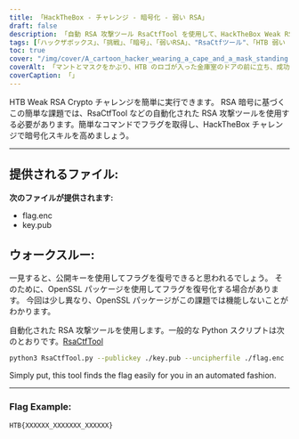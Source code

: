 ```yaml
---
title: 「HackTheBox - チャレンジ - 暗号化 - 弱い RSA」
draft: false
description: 「自動 RSA 攻撃ツール RsaCtfTool を使用して、HackTheBox Weak RSA Crypto の課題を簡単に解決する方法を学びましょう。」
tags: [「ハックザボックス」、「挑戦」、「暗号」、「弱いRSA」、"RsaCtfツール"、「HTB 弱い RSA 暗号化」、「簡単チャレンジ」、「RSA暗号」、"flag.enc", "key.pub", "OpenSSL パッケージ",「自動化されたRSA攻撃ツール」、"Python スクリプト","RsaCtfツール"、「Python3」、「公開鍵」、"暗号化ファイル",「フラグの例」]
toc: true
cover: "/img/cover/A_cartoon_hacker_wearing_a_cape_and_a_mask_standing.png"
coverAlt: 「マントとマスクをかぶり、HTB のロゴが入った金庫室のドアの前に立ち、成功を象徴する緑色の背景と吹き出しの中の旗が付いたツール (レンチやドライバーなど) を持った漫画のハッカー彼らの頭の上に。」
coverCaption: 「」
---
```

 HTB Weak RSA Crypto チャレンジを簡単に実行できます。 RSA 暗号に基づくこの簡単な課題では、RsaCtfTool などの自動化された RSA 攻撃ツールを使用する必要があります。簡単なコマンドでフラグを取得し、HackTheBox チャレンジで暗号化スキルを高めましょう。

______

## 提供されるファイル:

**次のファイルが提供されます:**
- flag.enc
- key.pub

## ウォークスルー:

一見すると、公開キーを使用してフラグを復号できると思われるでしょう。
そのために、OpenSSL パッケージを使用してフラグを復号化する場合があります。
今回は少し異なり、OpenSSL パッケージがこの課題では機能しないことがわかります。

自動化された RSA 攻撃ツールを使用します。一般的な Python スクリプトは次のとおりです。[RsaCtfTool](https://github.com/Ganapati/RsaCtfTool)

```bash
python3 RsaCtfTool.py --publickey ./key.pub --uncipherfile ./flag.enc 
```
  
Simply put, this tool finds the flag easily for you in an automated fashion.

______

### Flag Example:
```
HTB{XXXXXX_XXXXXXX_XXXXXX}
```
